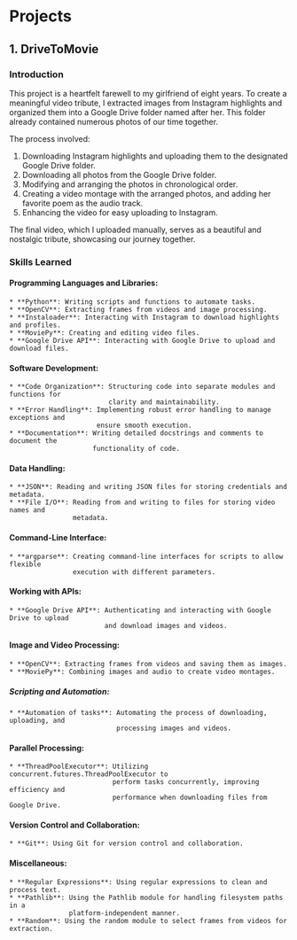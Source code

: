 # Projects

## 1. DriveToMovie

### Introduction

This project is a heartfelt farewell to my girlfriend of eight years. To create a 
meaningful video tribute, I extracted images from Instagram highlights and organized 
them into a Google Drive folder named after her. This folder already contained numerous 
photos of our time together.

The process involved:

1. Downloading Instagram highlights and uploading them to the designated Google 
   Drive folder.
2. Downloading all photos from the Google Drive folder.
3. Modifying and arranging the photos in chronological order.
4. Creating a video montage with the arranged photos, and adding her favorite poem 
   as the audio track.
5. Enhancing the video for easy uploading to Instagram.

The final video, which I uploaded manually, serves as a beautiful and nostalgic tribute, 
showcasing our journey together.

### Skills Learned

#### Programming Languages and Libraries:
	* **Python**: Writing scripts and functions to automate tasks.
	* **OpenCV**: Extracting frames from videos and image processing.
	* **Instaloader**: Interacting with Instagram to download highlights and profiles.
	* **MoviePy**: Creating and editing video files.
	* **Google Drive API**: Interacting with Google Drive to upload and download files.

#### Software Development:
	* **Code Organization**: Structuring code into separate modules and functions for 
	                         clarity and maintainability.
	* **Error Handling**: Implementing robust error handling to manage exceptions and 
	                      ensure smooth execution.
	* **Documentation**: Writing detailed docstrings and comments to document the 
	                     functionality of code.

#### Data Handling:
	* **JSON**: Reading and writing JSON files for storing credentials and metadata.
	* **File I/O**: Reading from and writing to files for storing video names and 
	                metadata.

#### Command-Line Interface:
	* **argparse**: Creating command-line interfaces for scripts to allow flexible 
	                execution with different parameters.

#### Working with APIs:
	* **Google Drive API**: Authenticating and interacting with Google Drive to upload 
	                        and download images and videos.

#### Image and Video Processing:
	* **OpenCV**: Extracting frames from videos and saving them as images.
	* **MoviePy**: Combining images and audio to create video montages.

##### Scripting and Automation:
	* **Automation of tasks**: Automating the process of downloading, uploading, and 
	                           processing images and videos.

#### Parallel Processing:
	* **ThreadPoolExecutor**: Utilizing concurrent.futures.ThreadPoolExecutor to 
	                          perform tasks concurrently, improving efficiency and 
	                          performance when downloading files from Google Drive.

#### Version Control and Collaboration:
	* **Git**: Using Git for version control and collaboration.

#### Miscellaneous:
	* **Regular Expressions**: Using regular expressions to clean and process text.
	* **Pathlib**: Using the Pathlib module for handling filesystem paths in a 
	               platform-independent manner.
	* **Random**: Using the random module to select frames from videos for extraction.